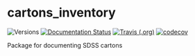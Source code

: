# cartons_inventory

![Versions](https://img.shields.io/badge/python->3.7-blue)
[![Documentation Status](https://readthedocs.org/projects/sdss-cartons_inventory/badge/?version=latest)](https://sdss-cartons_inventory.readthedocs.io/en/latest/?badge=latest)
[![Travis (.org)](https://img.shields.io/travis/sdss/cartons_inventory)](https://travis-ci.org/sdss/cartons_inventory)
[![codecov](https://codecov.io/gh/sdss/cartons_inventory/branch/main/graph/badge.svg)](https://codecov.io/gh/sdss/cartons_inventory)

Package for documenting SDSS cartons
